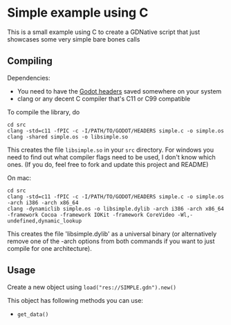 # Simple example using C

This is a small example using C to create a GDNative script that just showcases some very simple bare bones calls

## Compiling

Dependencies:
 * You need to have the [Godot headers](https://github.com/GodotNativeTools/godot_headers) saved somewhere on your system
 * clang or any decent C compiler that's C11 or C99 compatible

To compile the library, do

    cd src
    clang -std=c11 -fPIC -c -I/PATH/TO/GODOT/HEADERS simple.c -o simple.os
    clang -shared simple.os -o libsimple.so

This creates the file `libsimple.so` in your `src` directory.
For windows you need to find out what compiler flags need to be used, I don't know which ones. (If you do, feel free to fork and update this project and README)

On mac:

    cd src
    clang -std=c11 -fPIC -c -I/PATH/TO/GODOT/HEADERS simple.c -o simple.os -arch i386 -arch x86_64
    clang -dynamiclib simple.os -o libsimple.dylib -arch i386 -arch x86_64 -framework Cocoa -framework IOKit -framework CoreVideo -Wl,-undefined,dynamic_lookup

This creates the file 'libsimple.dylib' as a universal binary (or alternatively remove one of the -arch options from both commands if you want to just compile for one architecture).

## Usage

Create a new object using `load("res://SIMPLE.gdn").new()`

This object has following methods you can use:
 * `get_data()`


